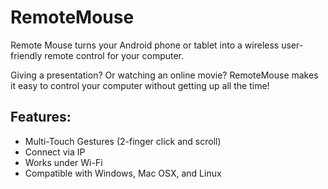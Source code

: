 # RemoteMouse

Remote Mouse turns your Android phone or tablet into a wireless user-friendly remote control for your computer.

Giving a presentation? Or watching an online movie? RemoteMouse makes it easy to control your computer without getting up all the time!


## Features:
* Multi-Touch Gestures (2-finger click and scroll)
* Connect via IP
* Works under Wi-Fi
* Compatible with Windows, Mac OSX, and Linux